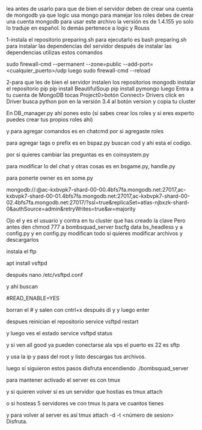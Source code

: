 lea antes de usarlo
para que de bien el servidor deben de crear una cuenta de mongodb
ya que logic usa mongo para manejar los roles
debes de crear una cuenta mongodb para usar este archivo la versión
es de 1.4.155 yo solo lo traduje en español. lo demás pertenece a logic y Rouss

1-instala el repositorio preparing.sh para ejecutarlo es bash preparing.sh para instalar las dependencias del servidor
después de instalar las dependencias utilizas estos comandos

sudo firewall-cmd --permanent --zone=public --add-port=<cualquier_puerto>/udp
luego sudo firewall-cmd --reload

2-para que les de bien el servidor instalen los repositorios mongodb
instalar el repositorio pip
pip install BeautifulSoup
pip install pymongo
luego Entra a tu cuenta de MongoDB tocas
Project0>botón Connect> Drivers click en Driver busca python pon en la versión 3.4 al botón version y copia tu cluster

En DB_manager.py ahí pones esto (si sabes crear los roles y si eres experto puedes crear tus propios roles ahi)

y para agregar comandos es en chatcmd por si agregaste roles

para agregar tags o prefix es en bspaz.py buscan cod y ahi esta el codigo.

por si quieres cambiar las preguntas es en coinsystem.py

para modificar lo del chat y otras cosas es en bsgame.py, handle.py

para ponerte owner es en some.py

mongodb://<user>:<password>@ac-kxbvpk7-shard-00-00.4bfs7fa.mongodb.net:27017,ac-kxbvpk7-shard-00-01.4bfs7fa.mongodb.net:27017,ac-kxbvpk7-shard-00-02.4bfs7fa.mongodb.net:27017/?ssl=true&replicaSet=atlas-njbxzk-shard-0&authSource=admin&retryWrites=true&w=majority

Ojo el <user> y <password> es el usuario y contra en tu cluster que has creado la clave
Pero antes den chmod 777 a bombsquad_server bscfg data bs_headless y a config.py y en config.py modifican todo
si quieres modificar archivos y descargarlos

instala el ftp

apt install vsftpd

después nano /etc/vsftpd.conf

y ahí buscan

#READ_ENABLE=YES

borran el # y salen con cntrl+x después di y y luego enter

despues reinician el repositorio service vsftpd restart

y luego ves el estado service vsftpd status

y si ven all good ya pueden conectarse ala vps
el puerto es 22 es sftp

y usa la ip y pass del root y listo descargas tus archivos.

luego si siguieron estos pasos disfruta encendiendo ./bombsquad_server

para mantener activado el server es con tmux

y si quieren volver si es un servidor que hostias es tmux attach 

o si hosteas 5 servidores ve con tmux ls para ve cuantos tienes

y para volver al server es así tmux attach -d -t <número de sesion>
Disfruta.
